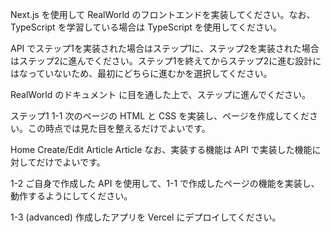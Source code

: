 Next.js を使用して RealWorld のフロントエンドを実装してください。なお、TypeScript を学習している場合は TypeScript を使用してください。

API でステップ1を実装された場合はステップ1に、ステップ2を実装された場合はステップ2に進んでください。ステップ1を終えてからステップ2に進む設計にはなっていないため、最初にどちらに進むかを選択してください。

RealWorld のドキュメント に目を通した上で、ステップに進んでください。

ステップ1
1-1
次のページの HTML と CSS を実装し、ページを作成してください。この時点では見た目を整えるだけでよいです。

Home
Create/Edit Article
Article
なお、実装する機能は API で実装した機能に対してだけでよいです。

1-2
ご自身で作成した API を使用して、1-1 で作成したページの機能を実装し、動作するようにしてください。

1-3 (advanced)
作成したアプリを Vercel にデプロイしてください。
